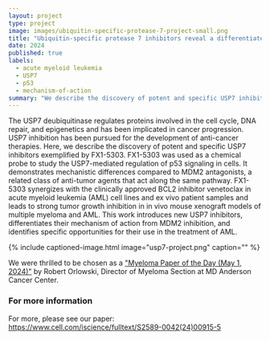```yaml
---
layout: project
type: project
image: images/ubiquitin-specific-protease-7-project-small.png
title: "Ubiquitin-specific protease 7 inhibitors reveal a differentiated mechanism of p53-driven anti-cancer activity. "
date: 2024
published: true
labels:
  - acute myeloid leukemia
  - USP7
  - p53
  - mechanism-of-action
summary: "We describe the discovery of potent and specific USP7 inhibitors exemplified by FX1-5303."
---
```


The USP7 deubiquitinase regulates proteins involved in the cell cycle, DNA repair, and epigenetics and has been implicated in cancer progression. USP7 inhibition has been pursued for the development of anti-cancer therapies. Here, we describe the discovery of potent and specific USP7 inhibitors exemplified by FX1-5303. FX1-5303 was used as a chemical probe to study the USP7-mediated regulation of p53 signaling in cells. It demonstrates mechanistic differences compared to MDM2 antagonists, a related class of anti-tumor agents that act along the same pathway. FX1-5303 synergizes with the clinically approved BCL2 inhibitor venetoclax in acute myeloid leukemia (AML) cell lines and ex vivo patient samples and leads to strong tumor growth inhibition in in vivo mouse xenograft models of multiple myeloma and AML. This work introduces new USP7 inhibitors, differentiates their mechanism of action from MDM2 inhibition, and identifies specific opportunities for their use in the treatment of AML.

{% include captioned-image.html image="usp7-project.png" caption="" %}

We were thrilled to be chosen as a ["Myeloma Paper of the Day (May 1, 2024)"](https://oncodaily.com/60192.html) by Robert Orlowski, Director of Myeloma Section at MD Anderson Cancer Center. 


### For more information

For more, please see our paper: <https://www.cell.com/iscience/fulltext/S2589-0042(24)00915-5>